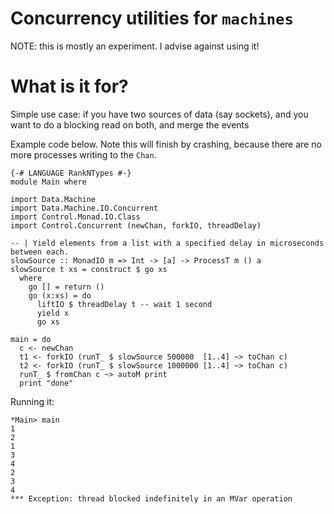 # Concurrency utilities for `machines`

NOTE: this is mostly an experiment. I advise against using it!

# What is it for?

Simple use case: if you have two sources of data (say sockets),
and you want to do a blocking read on both, and merge the events

Example code below. Note this will finish by crashing, because
there are no more processes writing to the `Chan`.

    {-# LANGUAGE RankNTypes #-}
    module Main where

    import Data.Machine
    import Data.Machine.IO.Concurrent
    import Control.Monad.IO.Class
    import Control.Concurrent (newChan, forkIO, threadDelay)

    -- | Yield elements from a list with a specified delay in microseconds between each.
    slowSource :: MonadIO m => Int -> [a] -> ProcessT m () a
    slowSource t xs = construct $ go xs
      where
        go [] = return ()
        go (x:xs) = do
          liftIO $ threadDelay t -- wait 1 second
          yield x
          go xs

    main = do
      c <- newChan
      t1 <- forkIO (runT_ $ slowSource 500000  [1..4] ~> toChan c)
      t2 <- forkIO (runT_ $ slowSource 1000000 [1..4] ~> toChan c)
      runT_ $ fromChan c ~> autoM print
      print "done"

Running it:

    *Main> main
    1
    2
    1
    3
    4
    2
    3
    4
    *** Exception: thread blocked indefinitely in an MVar operation
